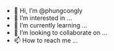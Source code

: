- 👋 Hi, I’m @phungcongly
- 👀 I’m interested in ...
- 🌱 I’m currently learning ...
- 💞️ I’m looking to collaborate on ...
- 📫 How to reach me ...

<!---
phungcongly/phungcongly is a ✨ special ✨ repository because its `README.md` (this file) appears on your GitHub profile.
You can click the Preview link to take a look at your changes.
--->
